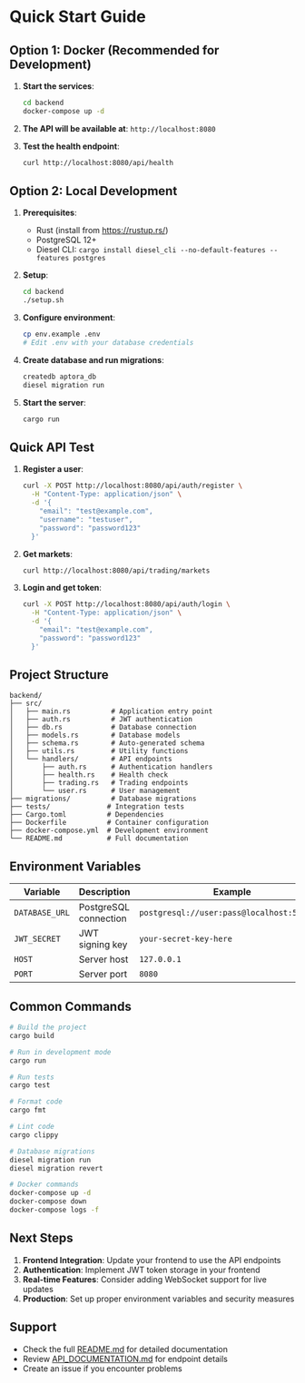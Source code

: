 # Quick Start Guide

## Option 1: Docker (Recommended for Development)

1. **Start the services**:
   ```bash
   cd backend
   docker-compose up -d
   ```

2. **The API will be available at**: `http://localhost:8080`

3. **Test the health endpoint**:
   ```bash
   curl http://localhost:8080/api/health
   ```

## Option 2: Local Development

1. **Prerequisites**:
   - Rust (install from https://rustup.rs/)
   - PostgreSQL 12+
   - Diesel CLI: `cargo install diesel_cli --no-default-features --features postgres`

2. **Setup**:
   ```bash
   cd backend
   ./setup.sh
   ```

3. **Configure environment**:
   ```bash
   cp env.example .env
   # Edit .env with your database credentials
   ```

4. **Create database and run migrations**:
   ```bash
   createdb aptora_db
   diesel migration run
   ```

5. **Start the server**:
   ```bash
   cargo run
   ```

## Quick API Test

1. **Register a user**:
   ```bash
   curl -X POST http://localhost:8080/api/auth/register \
     -H "Content-Type: application/json" \
     -d '{
       "email": "test@example.com",
       "username": "testuser",
       "password": "password123"
     }'
   ```

2. **Get markets**:
   ```bash
   curl http://localhost:8080/api/trading/markets
   ```

3. **Login and get token**:
   ```bash
   curl -X POST http://localhost:8080/api/auth/login \
     -H "Content-Type: application/json" \
     -d '{
       "email": "test@example.com",
       "password": "password123"
     }'
   ```

## Project Structure

```
backend/
├── src/
│   ├── main.rs          # Application entry point
│   ├── auth.rs          # JWT authentication
│   ├── db.rs            # Database connection
│   ├── models.rs        # Database models
│   ├── schema.rs        # Auto-generated schema
│   ├── utils.rs         # Utility functions
│   └── handlers/        # API endpoints
│       ├── auth.rs      # Authentication handlers
│       ├── health.rs    # Health check
│       ├── trading.rs   # Trading endpoints
│       └── user.rs      # User management
├── migrations/          # Database migrations
├── tests/              # Integration tests
├── Cargo.toml          # Dependencies
├── Dockerfile          # Container configuration
├── docker-compose.yml  # Development environment
└── README.md           # Full documentation
```

## Environment Variables

| Variable | Description | Example |
|----------|-------------|---------|
| `DATABASE_URL` | PostgreSQL connection | `postgresql://user:pass@localhost:5432/db` |
| `JWT_SECRET` | JWT signing key | `your-secret-key-here` |
| `HOST` | Server host | `127.0.0.1` |
| `PORT` | Server port | `8080` |

## Common Commands

```bash
# Build the project
cargo build

# Run in development mode
cargo run

# Run tests
cargo test

# Format code
cargo fmt

# Lint code
cargo clippy

# Database migrations
diesel migration run
diesel migration revert

# Docker commands
docker-compose up -d
docker-compose down
docker-compose logs -f
```

## Next Steps

1. **Frontend Integration**: Update your frontend to use the API endpoints
2. **Authentication**: Implement JWT token storage in your frontend
3. **Real-time Features**: Consider adding WebSocket support for live updates
4. **Production**: Set up proper environment variables and security measures

## Support

- Check the full [README.md](README.md) for detailed documentation
- Review [API_DOCUMENTATION.md](API_DOCUMENTATION.md) for endpoint details
- Create an issue if you encounter problems
